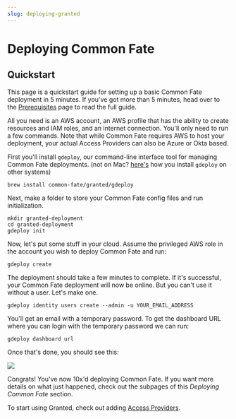 ```yaml
---
slug: deploying-granted
---
```


# Deploying Common Fate

## Quickstart

This page is a quickstart guide for setting up a basic Common Fate deployment in 5 minutes. If you've got more than 5 minutes, head over to the [Prerequisites](/granted-approvals/deploying-granted/prerequisites) page to read the full guide.

All you need is an AWS account, an AWS profile that has the ability to create resources and IAM roles, and an internet connection. You'll only need to run a few commands. Note that while Common Fate requires AWS to host your deployment, your actual Access Providers can also be Azure or Okta based.

First you'll install `gdeploy`, our command-line interface tool for managing Common Fate deployments. (not on Mac? [here's](/granted-approvals/deploying-granted/setup#installing-gdeploy) how you install `gdeploy` on other systems)

```
brew install common-fate/granted/gdeploy
```

Next, make a folder to store your Common Fate config files and run initialization.

```
mkdir granted-deployment
cd granted-deployment
gdeploy init
```

Now, let's put some stuff in your cloud. Assume the privileged AWS role in the account you wish to deploy Common Fate and run:

```
gdeploy create
```

The deployment should take a few minutes to complete. If it's successful, your Common Fate deployment will now be online. But you can't use it without a user. Let's make one.

```
gdeploy identity users create --admin -u YOUR_EMAIL_ADDRESS
```

You'll get an email with a temporary password. To get the dashboard URL where you can login with the temporary password we can run:

```
gdeploy dashboard url
```

Once that's done, you should see this:

![](/img/approvals-getting-started/02-home.png)

Congrats! You've now 10x'd deploying Common Fate. If you want more details on what just happened, check out the subpages of this _Deploying Common Fate_ section.

To start using Granted, check out adding [Access Providers](/granted-approvals/providers/access-providers).

